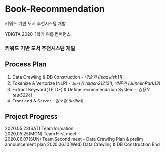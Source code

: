 # Book-Recommendation
키워드 기반 도서 추천시스템 개발

YBIGTA 2020-1학기 여름 컨퍼런스
### 키워드 기반 도서 추천시스템 개발


## Process Plan 
1. Data Crawling & DB Construction - *박솔희 (leadwish11)*
2. Tokenize & Vertorize (NLP) - *노시영 (slash212121), 박준민 (JunminPark13)*
3. Extract Keyword(TF IDF) & Define recommendation System - *김용우 (ew5224)*
4. Front end & Server - *김수정 (ksjkbj)*

## Project Progress    
2020.05.23(SAT) Team formation   
2020.05.25(MON) Team First meet   
2020.06.07(SUN) Team Second meet - Data Crawling Plan & prelim announcement plan
2020.06.10(Wed) Data Crawling & DB Construction End
